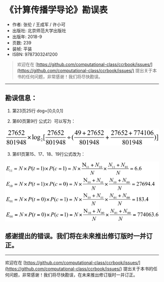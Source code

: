 # 《计算传播学导论》勘误表


- 作者: 张伦 / 王成军 / 许小可
- 出版社: 北京师范大学出版社
- 出版年: 2018-9
- 页数: 239
- 装帧: 平装
- ISBN: 9787303241200

> 欢迎在在 [https://github.com/computational-class/ccrbook/issues/](https://github.com/computational-class/ccrbook/issues/) 提出关于本书的任何问题，非常感谢！我们将尽快勘误。

---


## 勘误信息：

1. 第23页25行
dog=[0,0,0,1]

2. 第60页第9行
公式2）可以写为：

![](./img/p60.png)

3. 第61页第15、17、18、19行公式改为：

![](./img/p61.png)



感谢提出的错误。我们将在未来推出修订版时一并订正。
---
---

欢迎在在 [https://github.com/computational-class/ccrbook/issues/](https://github.com/computational-class/ccrbook/issues/) 提出关于本书的任何问题，非常感谢！我们将尽快勘误，在未来推出修订版时一并订正。
